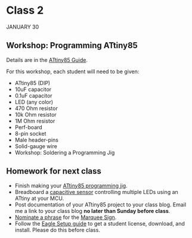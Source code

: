 # Class 2
JANUARY 30

## Workshop: Programming ATtiny85
Details are in the [ATtiny85 Guide](https://homemadehardware.com/guides/programming-an-attiny85/#jig).

For this workshop, each student will need to be given:

* ATtiny85 (DIP)
* 10uF capacitor
* 0.1uF capacitor
* LED (any color)
* 470 Ohm resistor
* 10k Ohm resistor
* 1M Ohm resistor
* Perf-board
* 8-pin socket
* Male header-pins
* Solid-gauge wire
* Workshop: Soldering a Programming Jig

## Homework for next class

* Finish making your [ATtiny85 programming jig](https://homemadehardware.com/guides/programming-an-attiny85/#jig).
* Breadboard a [capacitive sensor](https://github.com/PaulStoffregen/CapacitiveSensor) controlling multiple LEDs using an ATtiny at your MCU.
* Post documentation of your ATtiny85 project to your class blog. Email me a link to your class blog **no later than Sunday before class**.
* [Nominate a phrase](https://docs.google.com/document/d/1C88aAiYlG1RbK7elHKDKEcYGM6VkHlNWGrHehz59ck8/edit?usp=sharing) for the [Marquee Sign](MARQUEE.md).
* Follow the [Eagle Setup guide](https://homemadehardware.com/guides/eagle-setup) to get a student license, download, and install. Please do this before class.
